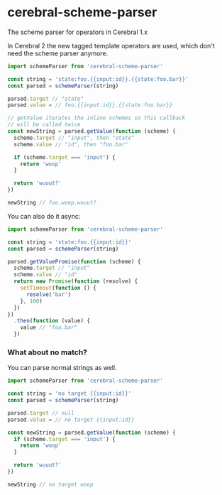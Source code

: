 # cerebral-scheme-parser
The scheme parser for operators in Cerebral 1.x

In Cerebral 2 the new tagged template operators are used,
which don't need the scheme parser anymore.

```js
import schemeParser from 'cerebral-scheme-parser'

const string = 'state:foo.{{input:id}}.{{state:foo.bar}}'
const parsed = schemeParser(string)

parsed.target // "state"
parsed.value = // foo.{{input:id}}.{{state:foo.bar}}

// getValue iterates the inline schemes so this callback
// will be called twice
const newString = parsed.getValue(function (scheme) {
  scheme.target // "input", then "state"
  scheme.value // "id", then "foo.bar"

  if (scheme.target === 'input') {
    return 'woop'
  }

  return 'wuuut?'
})

newString // foo.woop.wuuut?
```

You can also do it async:

```js
import schemeParser from 'cerebral-scheme-parser'

const string = 'state:foo.{{input:id}}'
const parsed = schemeParser(string)

parsed.getValuePromise(function (scheme) {
  scheme.target // "input"
  scheme.value // "id"
  return new Promise(function (resolve) {
    setTimeout(function () {
      resolve('bar')
    }, 100)
  })
})
  .then(function (value) {
    value // "foo.bar"
  })
```

### What about no match?
You can parse normal strings as well.

```js
import schemeParser from 'cerebral-scheme-parser'

const string = 'no target {{input:id}}'
const parsed = schemeParser(string)

parsed.target // null
parsed.value = // no target {{input:id}}

const newString = parsed.getValue(function (scheme) {
  if (scheme.target === 'input') {
    return 'woop'
  }

  return 'wuuut?'
})

newString // no target woop
```
